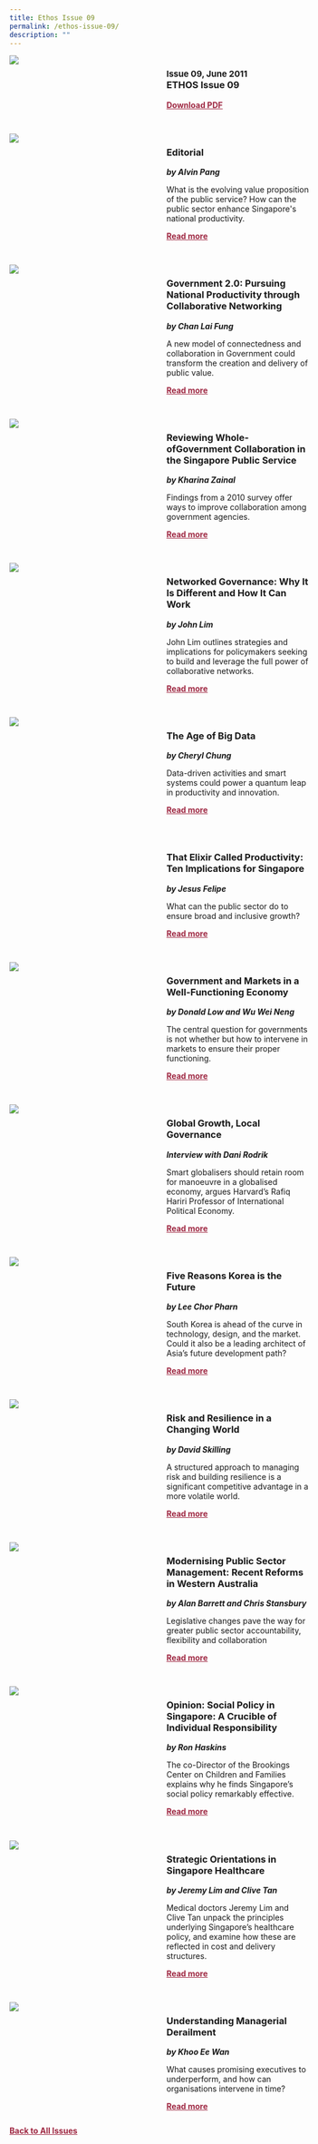 ```yaml
---
title: Ethos Issue 09
permalink: /ethos-issue-09/
description: ""
---
```

<style>

.back a
{
	color: #9f2943;
	font-weight: bold;
	}
	
.cat
   {
   font-size: 15px;
   }

.text
{
	width: 50%;
}	
	
.img1 img
{
margin-top:25px;	
}	
	
.img img
{
margin-top:15px;	
}		
	
.button1 a
{
	color: #9f2943;
	font-weight:bold;
}
	

.grid-container {
	display: grid;
	grid-template-columns: 50% 50%;
	grid-column-gap: 5%;
	margin-bottom: 5%;
	}	
	
@media only screen and (max-width: 600px) {
	.grid-container {
		display: block;
	}
}	
</style>


<div class="grid-container">
	<div><img src="/images/Ethos_Thumbnails_Cover/ethosissue09.jpg"></div>
	<div>
		<h3><span class="cat">Issue 09, June 2011</span><br>ETHOS Issue 09</h3>
		<p></p>
		<div class="button1"><a target="_blank" href="https://file.go.gov.sg/ethos-issue-09.pdf">Download PDF</a></div>
	</div>
</div>

<br>

<div class="grid-container">
	<div><img src="/images/Landing_Banner_Images/tile_editorial.jpg"></div>
	<div>
		<h3>Editorial</h3>
		<b><i>by Alvin Pang</i></b>
		<p>What is the evolving value proposition of the public service? How can the public sector enhance Singapore's national productivity.</p>
		<div class="button1"><a href="/ethos-issue-09/editorial/">Read more</a></div>
	</div>
</div>

<br>

<div class="grid-container">
	<div><img src="/images/Cropped_images/Ethos_Issue_09/9_Teaser_Pursuing%20National%20Productivity%20through%20Collaborative%20Networking.jpg"></div>
	<div>
		<h3>Government 2.0: Pursuing National Productivity through Collaborative Networking</h3>
		<b><i>by Chan Lai Fung</i></b>
		<p>A new model of connectedness and collaboration in Government could transform the creation and delivery of public value.</p>
		<div class="button1"><a href="/ethos-issue-09/government-2/">Read more</a></div>
	</div>
</div>

<br>

<div class="grid-container">
	<div><img src="/images/Cropped_images/Ethos_Issue_09/9_Teaser_Reviewing%20Whole-of-Government%20Collaboration%20in%20the%20Singapore%20Public%20Service.jpg"></div>
	<div>
		<h3>Reviewing Whole-ofGovernment Collaboration in the Singapore Public Service</h3>
		<b><i>by Kharina Zainal</i></b>
		<p>Findings from a 2010 survey offer ways to improve collaboration among government agencies.</p>
		<div class="button1"><a href="/ethos-issue-09/reviewing-whole-of-government-collaboration-in-the-singapore-public-service/">Read more</a></div>
	</div>
</div>

<br>

<div class="grid-container">
	<div><img src="/images/Cropped_images/Ethos_Issue_09/9_Teaser_Networked%20Governance-%20Why%20It%20Is%20Different%20and%20How%20It%20Can%20Work.jpg"></div>
	<div>
		<h3>Networked Governance: Why It Is Different and How It Can Work</h3>
		<b><i>by John Lim</i></b>
		<p>John Lim outlines strategies and implications for policymakers seeking to build and leverage the full power of collaborative networks.</p>
		<div class="button1"><a href="/ethos-issue-09/networked-governance-why-it-is-different-and-how-it-can-work/">Read more</a></div>
	</div>
</div>

<br>

<div class="grid-container">
	<div><img src="/images/Cropped_images/Ethos_Issue_09/9_Teaser_The%20Age%20of%20Big%20Data.jpg"></div>
	<div>
		<h3>The Age of Big Data</h3>
		<b><i>by Cheryl Chung</i></b>
		<p>Data-driven activities and smart systems could power a quantum leap in productivity and innovation.</p>
		<div class="button1"><a href="/ethos-issue-09/the-age-of-big-data/">Read more</a></div>
	</div>
</div>

<br>

<div class="grid-container">
	<div><img src=""></div>
	<div>
		<h3>That Elixir Called Productivity: Ten Implications for Singapore</h3>
		<b><i>by Jesus Felipe</i></b>
		<p>What can the public sector do to ensure broad and inclusive growth?</p>
		<div class="button1"><a href="/ethos-issue-09/that-elixir-called-productivity-ten-implications-for-singapore/">Read more</a></div>
	</div>
</div>

<br>

<div class="grid-container">
	<div><img src="/images/Cropped_images/Ethos_Issue_09/9_Teaser_Govt_and_Market.jpg"></div>
	<div>
		<h3>Government and Markets in a Well-Functioning Economy</h3>
		<b><i>by Donald Low and Wu Wei Neng</i></b>
		<p>The central question for governments is not whether but how to intervene in markets to ensure their proper functioning.</p>
		<div class="button1"><a href="/ethos-issue-09/government-and-markets-in-a-well-functioning-economy/">Read more</a></div>
	</div>
</div>

<br>

<div class="grid-container">
	<div><img src="/images/Landing_Banner_Images/tile_interviews.jpg"></div>
	<div>
		<h3>Global Growth, Local Governance</h3>
		<b><i>Interview with Dani Rodrik </i></b>
		<p>Smart globalisers should retain room for manoeuvre in a globalised economy, argues Harvard’s Rafiq Hariri Professor of International Political Economy.</p>
		<div class="button1"><a href="/ethos-issue-09/global-growth-local-governance/">Read more</a></div>
	</div>
</div>

<br>

<div class="grid-container">
	<div><img src="/images/Cropped_images/Ethos_Issue_09/9_Teaser_Five%20Reasons%20Korea%20is%20the%20Future.jpg"></div>
	<div>
		<h3>Five Reasons Korea is the Future</h3>
		<b><i>by Lee Chor Pharn</i></b>
		<p>South Korea is ahead of the curve in technology, design, and the market. Could it also be a leading architect of Asia’s future development path?</p>
		<div class="button1"><a href="/ethos-issue-09/five-reasons-korea-is-the-future/">Read more</a></div>
	</div>
</div>

<br>

<div class="grid-container">
	<div><img src="/images/Cropped_images/Ethos_Issue_09/9_Teaser_Risk%20and%20Resilience%20in%20a%20Changing%20World.jpg"></div>
	<div>
		<h3>Risk and Resilience in a Changing World</h3>
		<b><i>by David Skilling</i></b>
		<p>A structured approach to managing risk and building resilience is a significant competitive advantage in a more volatile world.</p>
		<div class="button1"><a href="/ethos-issue-09/risk-and-resilience-in-a-changing-world/">Read more</a></div>
	</div>
</div>

<br>

<div class="grid-container">
	<div><img src="/images/Cropped_images/Ethos_Issue_09/9_Teaser_Modernising%20Public%20Sector%20Management%20Recent%20Reforms%20in%20Western%20Australia.jpg"></div>
	<div>
		<h3>Modernising Public Sector Management: Recent Reforms in Western Australia</h3>
		<b><i>by Alan Barrett and Chris Stansbury</i></b>
		<p>Legislative changes pave the way for greater public sector accountability, flexibility and collaboration</p>
		<div class="button1"><a href="/ethos-issue-09/modernising-public-sector-management-recent-reforms-in-western-australia/">Read more</a></div>
	</div>
</div>

<br>

<div class="grid-container">
	<div><img src="/images/Landing_Banner_Images/tile_opinion.jpg"></div>
	<div>
		<h3>Opinion: Social Policy in Singapore: A Crucible of Individual Responsibility</h3>
		<b><i>by Ron Haskins</i></b>
		<p>The co-Director of the Brookings Center on Children and Families explains why he finds Singapore’s social policy remarkably effective.</p>
		<div class="button1"><a href="/ethos-issue-09/opinion-social-policy-in-singapore-a-crucible-of-individual-responsibility/">Read more</a></div>
	</div>
</div>

<br>

<div class="grid-container">
	<div><img src="/images/Cropped_images/Ethos_Issue_09/9_Teaser_Strategic%20Orientations%20in%20Singapore%20Healthcare.jpg"></div>
	<div>
		<h3>Strategic Orientations in Singapore Healthcare</h3>
		<b><i>by Jeremy Lim and Clive Tan</i></b>
		<p>Medical doctors Jeremy Lim and Clive Tan unpack the principles underlying Singapore’s healthcare policy, and examine how these are reflected in cost and delivery structures.</p>
		<div class="button1"><a href="/ethos-issue-09/strategic-orientations-in-singapore-healthcare/">Read more</a></div>
	</div>
</div>

<br>

<div class="grid-container">
	<div><img src="images/Cropped_images/Ethos_Issue_09/9_Teaser_Understanding%20Managerial%20Derailment.jpg"></div>
	<div>
		<h3>Understanding Managerial Derailment</h3>
		<b><i>by Khoo Ee Wan</i></b>
		<p>What causes promising executives to underperform, and how can organisations intervene in time?</p>
		<div class="button1"><a href="/ethos-issue-09/understanding-managerial-derailment/">Read more</a></div>
	</div>
</div>




<div class="back">
<a href="/all-issues/">Back to All Issues</a>
</div>